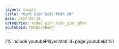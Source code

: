 ```yaml
---
layout: single
title: "Kinh Viên Giác Phần 28"
date: 2017-04-16
categories: video kinh_vien_giac_phan
youtubeId: OHnNzvXBaD4
---
```


{% include youtubePlayer.html id=page.youtubeId %}